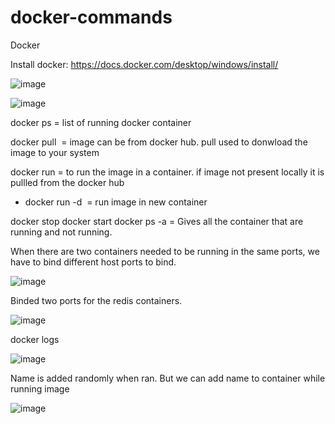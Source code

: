 # docker-commands
Docker

Install docker: https://docs.docker.com/desktop/windows/install/

![image](https://user-images.githubusercontent.com/59678465/171041667-3709573d-c389-4a58-b289-9410eb3ed19f.png)

![image](https://user-images.githubusercontent.com/59678465/171041707-742b7159-bc11-46b6-9304-c883ff02766b.png)

docker ps = list of running docker container

docker pull <image> = image can be from docker hub. pull used to donwload the image to your system
  
docker run <image>=  to run the image in a container. if image not present locally it is pullled from the docker hub
  - docker run -d <image> = run image in new container
  
docker stop <id of container>
docker start <id of the container>
docker ps -a  = Gives all the container that are running and not running.
  

When there are two containers needed to be running in the same ports, we have to bind different host ports to bind.  
  
![image](https://user-images.githubusercontent.com/59678465/171157965-90d605f0-ccf1-49ba-ae72-22bcdf84d06c.png)
  
Binded two ports for the redis containers.
  
  ![image](https://user-images.githubusercontent.com/59678465/171160994-94a163b5-f939-4331-9e67-75436d4160d6.png)

  
docker logs <container id>

![image](https://user-images.githubusercontent.com/59678465/171174928-a3584199-98d8-433f-98de-1aba8e6afeb6.png)
    
  
Name is added randomly when ran. But we can add name to container while running image
  
  ![image](https://user-images.githubusercontent.com/59678465/171174394-c85a82d7-bf15-4868-8004-16430200f599.png)

